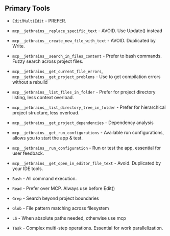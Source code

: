 ## Primary Tools

- `Edit`/`MultiEdit` - PREFER.
- `mcp__jetbrains__replace_specific_text` - AVOID. Use Update() instead
- `mcp__jetbrains__create_new_file_with_text` - AVOID. Duplicated by Write.

- `mcp__jetbrains__search_in_files_content` - Prefer to bash commands. Fuzzy search across project files.
- `mcp__jetbrains__get_current_file_errors`, `mcp__jetbrains__get_project_problems` - Use to get compilation errors without a rebuild
- `mcp__jetbrains__list_files_in_folder` - Prefer for project directory listing, less context overload.
- `mcp__jetbrains__list_directory_tree_in_folder` - Prefer for hierarchical project structure, less overload.
- `mcp__jetbrains__get_project_dependencies` - Dependency analysis
- `mcp__jetbrains__get_run_configurations` - Available run configurations, allows you to start the app & test.
- `mcp__jetbrains__run_configuration` - Run or test the app, essential for user feedback.
- `mcp__jetbrains__get_open_in_editor_file_text` - Avoid. Duplicated by your IDE tools.

- `Bash` - All command execution.
- `Read` - Prefer over MCP. Always use before Edit()
- `Grep` - Search beyond project boundaries
- `Glob` - File pattern matching across filesystem
- `LS` - When absolute paths needed, otherwise use mcp
- `Task` - Complex multi-step operations. Essential for work parallelization.

